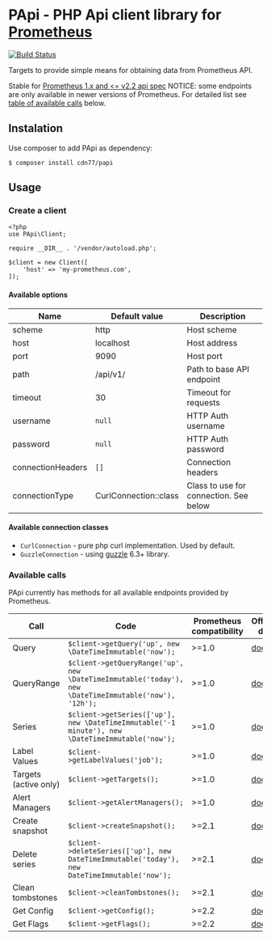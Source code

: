 # PApi - PHP Api client library for [Prometheus](https://github.com/prometheus/prometheus)
[![Build Status](https://img.shields.io/travis/cdn77/papi.svg?style=flat-square)](https://travis-ci.org/cdn77/papi)

Targets to provide simple means for obtaining data from Prometheus API.

Stable for [Prometheus 1.x and <= v2.2 api spec](https://prometheus.io/docs/prometheus/2.2/querying/api/)
NOTICE: some endpoints are only available in newer versions of Prometheus. For detailed list see [table of available calls](#available-calls) below.

## Instalation
Use composer to add PApi as dependency:

    $ composer install cdn77/papi

## Usage

### Create a client

    <?php
    use PApi\Client;
    
    require __DIR__ . '/vendor/autoload.php';
    
    $client = new Client([
        'host' => 'my-prometheus.com',
    ]);
    
#### Available options

| Name              | Default value         | Description                            |
| ----------------- | --------------------- | -------------------------------------- |  
| scheme            | http                  | Host scheme                            |
| host              | localhost             | Host address                           |
| port              | 9090                  | Host port                              |
| path              | /api/v1/              | Path to base API endpoint              |
| timeout           | 30                    | Timeout for requests                   |
| username          | `null`                | HTTP Auth username                     |
| password          | `null`                | HTTP Auth password                     |
| connectionHeaders | `[]`                  | Connection headers                     |
| connectionType    | CurlConnection::class | Class to use for connection. See below |

#### Available connection classes
- `CurlConnection` - pure php curl implementation. Used by default.
- `GuzzleConnection` - using [guzzle](https://github.com/guzzle/guzzle) 6.3+ library.
    
### Available calls
PApi currently has methods for all available endpoints provided by Prometheus.

| Call                  | Code                                                                                                   | Prometheus compatibility | Official doc                                                                                     |
| --------------------- | ------------------------------------------------------------------------------------------------------ | ------------------------ | ------------------------------------------------------------------------------------------------ |
| Query                 | `$client->getQuery('up', new \DateTimeImmutable('now');`                                               | >=1.0                    | [doc](https://prometheus.io/docs/prometheus/2.2/querying/api/#instant-queries)                   |
| QueryRange            | `$client->getQueryRange('up', new \DateTimeImmutable('today'), new \DateTimeImmutable('now'), '12h');` | >=1.0                    | [doc](https://prometheus.io/docs/prometheus/2.2/querying/api/#range-queries)                     |
| Series                | `$client->getSeries(['up'], new \DateTimeImmutable('-1 minute'), new \DateTimeImmutable('now');`       | >=1.0                    | [doc](https://prometheus.io/docs/prometheus/2.2/querying/api/#finding-series-by-label-matchers)  |
| Label Values          | `$client->getLabelValues('job');`                                                                      | >=1.0                    | [doc](https://prometheus.io/docs/prometheus/2.2/querying/api/#querying-label-values)             |
| Targets (active only) | `$client->getTargets();`                                                                               | >=1.0                    | [doc](https://prometheus.io/docs/prometheus/2.2/querying/api/#targets)                           |
| Alert Managers        | `$client->getAlertManagers();`                                                                         | >=1.0                    | [doc](https://prometheus.io/docs/prometheus/2.2/querying/api/#alertmanagers)                     |
| Create snapshot       | `$client->createSnapshot();`                                                                           | >=2.1                    | [doc](https://prometheus.io/docs/prometheus/2.2/querying/api/#snapshot)                          |
| Delete series         | `$client->deleteSeries(['up'], new DateTimeImmutable('today'), new DateTimeImmutable('now');`          | >=2.1                    | [doc](https://prometheus.io/docs/prometheus/2.2/querying/api/#delete-series)                     |
| Clean tombstones      | `$client->cleanTombstones();`                                                                          | >=2.1                    | [doc](https://prometheus.io/docs/prometheus/2.2/querying/api/#clean-tombstones)                  |
| Get Config            | `$client->getConfig();`                                                                                | >=2.2                    | [doc](https://prometheus.io/docs/prometheus/2.2/querying/api/#config)                            |
| Get Flags             | `$client->getFlags();`                                                                                 | >=2.2                    | [doc](https://prometheus.io/docs/prometheus/2.2/querying/api/#flags)                             |
